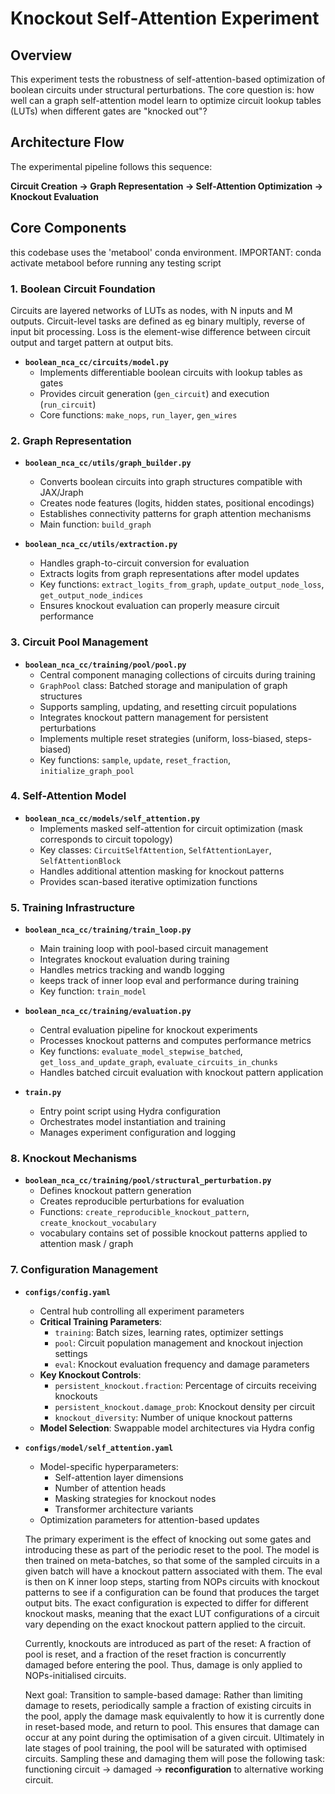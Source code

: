 # Knockout Self-Attention Experiment

## Overview

This experiment tests the robustness of self-attention-based optimization of boolean circuits under structural perturbations. The core question is: how well can a graph self-attention model learn to optimize circuit lookup tables (LUTs) when different gates are "knocked out"?

## Architecture Flow

The experimental pipeline follows this sequence:

**Circuit Creation → Graph Representation → Self-Attention Optimization → Knockout Evaluation**

## Core Components

this codebase uses the 'metabool' conda environment. IMPORTANT: conda activate metabool before running any testing script

### 1. Boolean Circuit Foundation

Circuits are layered networks of LUTs as nodes, with N inputs and M outputs. Circuit-level tasks are defined as eg binary multiply, reverse of input bit processing. Loss is the element-wise difference between circuit output and target pattern at output bits. 

- **`boolean_nca_cc/circuits/model.py`**
  - Implements differentiable boolean circuits with lookup tables as gates
  - Provides circuit generation (`gen_circuit`) and execution (`run_circuit`)
  - Core functions: `make_nops`, `run_layer`, `gen_wires`

### 2. Graph Representation

- **`boolean_nca_cc/utils/graph_builder.py`**

  - Converts boolean circuits into graph structures compatible with JAX/Jraph
  - Creates node features (logits, hidden states, positional encodings)
  - Establishes connectivity patterns for graph attention mechanisms
  - Main function: `build_graph`
- **`boolean_nca_cc/utils/extraction.py`**

  - Handles graph-to-circuit conversion for evaluation
  - Extracts logits from graph representations after model updates
  - Key functions: `extract_logits_from_graph`, `update_output_node_loss`, `get_output_node_indices`
  - Ensures knockout evaluation can properly measure circuit performance

### 3. Circuit Pool Management

- **`boolean_nca_cc/training/pool/pool.py`**
  - Central component managing collections of circuits during training
  - `GraphPool` class: Batched storage and manipulation of graph structures
  - Supports sampling, updating, and resetting circuit populations
  - Integrates knockout pattern management for persistent perturbations
  - Implements multiple reset strategies (uniform, loss-biased, steps-biased)
  - Key functions: `sample`, `update`, `reset_fraction`, `initialize_graph_pool`

### 4. Self-Attention Model

- **`boolean_nca_cc/models/self_attention.py`**
  - Implements masked self-attention for circuit optimization (mask corresponds to circuit topology)
  - Key classes: `CircuitSelfAttention`, `SelfAttentionLayer`, `SelfAttentionBlock`
  - Handles additional attention masking for knockout patterns
  - Provides scan-based iterative optimization functions

### 5. Training Infrastructure

- **`boolean_nca_cc/training/train_loop.py`**

  - Main training loop with pool-based circuit management
  - Integrates knockout evaluation during training
  - Handles metrics tracking and wandb logging
  - keeps track of inner loop eval and performance during training
  - Key function: `train_model`
- **`boolean_nca_cc/training/evaluation.py`**


  - Central evaluation pipeline for knockout experiments
  - Processes knockout patterns and computes performance metrics
  - Key functions: `evaluate_model_stepwise_batched`, `get_loss_and_update_graph`, `evaluate_circuits_in_chunks`
  - Handles batched circuit evaluation with knockout pattern application
- **`train.py`**
  - Entry point script using Hydra configuration
  - Orchestrates model instantiation and training
  - Manages experiment configuration and logging

### 8. Knockout Mechanisms

- **`boolean_nca_cc/training/pool/structural_perturbation.py`**
  - Defines knockout pattern generation
  - Creates reproducible perturbations for evaluation
  - Functions: `create_reproducible_knockout_pattern`, `create_knockout_vocabulary`
  - vocabulary contains set of possible knockout patterns applied to attention mask / graph

### 7. Configuration Management

- **`configs/config.yaml`**

  - Central hub controlling all experiment parameters
  - **Critical Training Parameters**:
    - `training`: Batch sizes, learning rates, optimizer settings
    - `pool`: Circuit population management and knockout injection settings
    - `eval`: Knockout evaluation frequency and damage parameters
  - **Key Knockout Controls**:
    - `persistent_knockout.fraction`: Percentage of circuits receiving knockouts
    - `persistent_knockout.damage_prob`: Knockout density per circuit
    - `knockout_diversity`: Number of unique knockout patterns
  - **Model Selection**: Swappable model architectures via Hydra config
- **`configs/model/self_attention.yaml`**

  - Model-specific hyperparameters:
    - Self-attention layer dimensions
    - Number of attention heads
    - Masking strategies for knockout nodes
    - Transformer architecture variants
  - Optimization parameters for attention-based updates

  The primary experiment is the effect of knocking out some gates and introducing these as part of the periodic reset to the pool. The model is then trained on meta-batches, so that some of the sampled circuits in a given batch will have a knockout pattern associated with them. The eval is then on K inner loop steps, starting from NOPs circuits with knockout patterns to see if a configuration can be found that produces the target output bits. The exact configuration is expected to differ for different knockout masks, meaning that the exact LUT configurations of a circuit vary depending on the exact knockout pattern applied to the circuit.

  Currently, knockouts are introduced as part of the reset: A fraction of pool is reset, and a fraction of the reset fraction is concurrently damaged before entering the pool. Thus, damage is only applied to NOPs-initialised circuits. 

  Next goal: Transition to sample-based damage: Rather than limiting damage to resets, periodically sample a fraction of existing circuits in the pool, apply the damage mask equivalently to how it is currently done in reset-based mode, and return to pool. This ensures that damage can occur at any point during the optimisation of a given circuit. Ultimately in late stages of pool training, the pool will be saturated with optimised circuits. Sampling these and damaging them will pose the following task: functioning circuit -> damaged -> **reconfiguration** to alternative working circuit.
